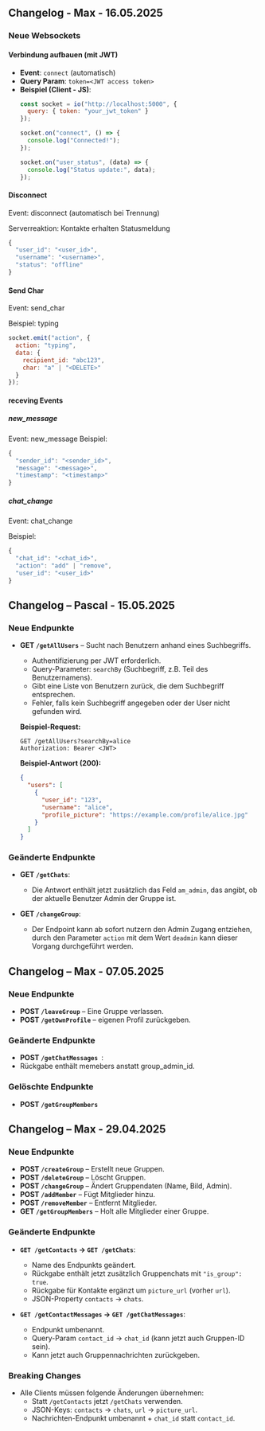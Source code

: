## Changelog - Max - 16.05.2025

### Neue Websockets
#### Verbindung aufbauen (mit JWT)

- **Event**: `connect` (automatisch)
- **Query Param**: `token=<JWT access token>`
- **Beispiel (Client - JS)**:
  ```js
  const socket = io("http://localhost:5000", {
    query: { token: "your_jwt_token" }
  });

  socket.on("connect", () => {
    console.log("Connected!");
  });

  socket.on("user_status", (data) => {
    console.log("Status update:", data);
  });
  ```
  
#### Disconnect
Event: disconnect (automatisch bei Trennung)

Serverreaktion: Kontakte erhalten Statusmeldung

```js
{
  "user_id": "<user_id>",
  "username": "<username>",
  "status": "offline"
}
```

#### Send Char
Event: send_char

Beispiel: typing
```js
socket.emit("action", {
  action: "typing",
  data: {
    recipient_id: "abc123",
    char: "a" | "<DELETE>"
  }
});
```

#### receving Events

##### new_message
Event: new_message
Beispiel:
```js
{
  "sender_id": "<sender_id>",
  "message": "<message>",
  "timestamp": "<timestamp>"
}
```

##### chat_change
Event: chat_change

Beispiel:
```js
{
  "chat_id": "<chat_id>",
  "action": "add" | "remove",
  "user_id": "<user_id>"
}
```


## Changelog – Pascal - 15.05.2025

### Neue Endpunkte

- **GET `/getAllUsers`** – Sucht nach Benutzern anhand eines Suchbegriffs.
  - Authentifizierung per JWT erforderlich.
  - Query-Parameter: `searchBy` (Suchbegriff, z.B. Teil des Benutzernamens).
  - Gibt eine Liste von Benutzern zurück, die dem Suchbegriff entsprechen.
  - Fehler, falls kein Suchbegriff angegeben oder der User nicht gefunden wird.

  **Beispiel-Request:**
  ```
  GET /getAllUsers?searchBy=alice
  Authorization: Bearer <JWT>
  ```

  **Beispiel-Antwort (200):**
  ```json
  {
    "users": [
      {
        "user_id": "123",
        "username": "alice",
        "profile_picture": "https://example.com/profile/alice.jpg"
      }
    ]
  }
  ```

### Geänderte Endpunkte
- **GET `/getChats`**:
  - Die Antwort enthält jetzt zusätzlich das Feld `am_admin`, das angibt, ob der aktuelle Benutzer Admin der Gruppe ist.

- **GET `/changeGroup`**:
  - Der Endpoint kann ab sofort nutzern den Admin Zugang entziehen, durch den Parameter `action` mit dem Wert `deadmin` kann dieser Vorgang durchgeführt werden.



## Changelog – Max - 07.05.2025

### Neue Endpunkte
- **POST `/leaveGroup`** – Eine Gruppe verlassen.
- **POST `/getOwnProfile`** – eigenen Profil zurückgeben.

### Geänderte Endpunkte
- **POST `/getChatMessages `**:
-  Rückgabe enthält memebers anstatt group_admin_id.

### Gelöschte Endpunkte
- **POST `/getGroupMembers`**

## Changelog – Max - 29.04.2025

### Neue Endpunkte
- **POST `/createGroup`** – Erstellt neue Gruppen.
- **POST `/deleteGroup`** – Löscht Gruppen.
- **POST `/changeGroup`** – Ändert Gruppendaten (Name, Bild, Admin).
- **POST `/addMember`** – Fügt Mitglieder hinzu.
- **POST `/removeMember`** – Entfernt Mitglieder.
- **GET `/getGroupMembers`** – Holt alle Mitglieder einer Gruppe.

### Geänderte Endpunkte
- **`GET /getContacts` → `GET /getChats`**:
  - Name des Endpunkts geändert.
  - Rückgabe enthält jetzt zusätzlich Gruppenchats mit `"is_group": true`.
  - Rückgabe für Kontakte ergänzt um `picture_url` (vorher `url`).
  - JSON-Property `contacts` → `chats`.

- **`GET /getContactMessages` → `GET /getChatMessages`**:
  - Endpunkt umbenannt.
  - Query-Param `contact_id` → `chat_id` (kann jetzt auch Gruppen-ID sein).
  - Kann jetzt auch Gruppennachrichten zurückgeben.

### Breaking Changes
- Alle Clients müssen folgende Änderungen übernehmen:
  - Statt `/getContacts` jetzt `/getChats` verwenden.
  - JSON-Keys: `contacts` → `chats`, `url` → `picture_url`.
  - Nachrichten-Endpunkt umbenannt + `chat_id` statt `contact_id`.
